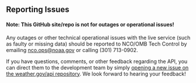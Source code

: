 ## Reporting Issues

#### Note: This GitHub site/repo is **not** for outages or operational issues!
Any outages or other technical operational issues with the live service (such as faulty or missing data) should be
reported to NCO/OMB Tech Control by emailing nco.ops@noaa.gov or calling (301) 713-0902.

If you have questions, comments, or other feedback regarding the API, you can direct them to the development team by
simply [opening a new issue on the weather.gov/api repository](https://github.com/weather-gov/api/issues/new/choose).
We look forward to hearing your feedback!
